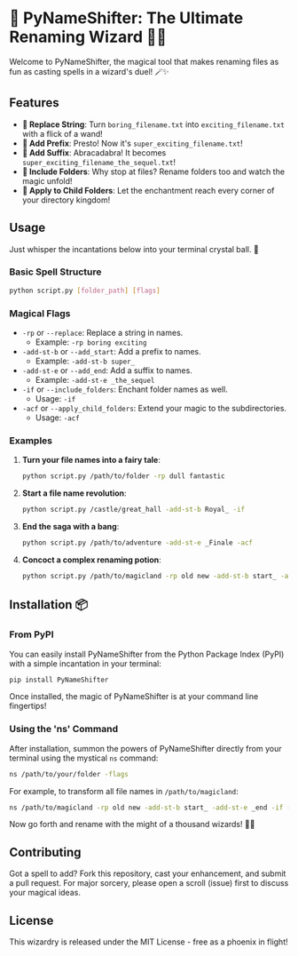 
# 🚀 PyNameShifter: The Ultimate Renaming Wizard 🧙‍♂️

Welcome to PyNameShifter, the magical tool that makes renaming files as fun as casting spells in a wizard's duel! 🪄✨

## Features

- **🔀 Replace String**: Turn `boring_filename.txt` into `exciting_filename.txt` with a flick of a wand!
- **🎩 Add Prefix**: Presto! Now it's `super_exciting_filename.txt`!
- **🎉 Add Suffix**: Abracadabra! It becomes `super_exciting_filename_the_sequel.txt`!
- **📁 Include Folders**: Why stop at files? Rename folders too and watch the magic unfold!
- **🌌 Apply to Child Folders**: Let the enchantment reach every corner of your directory kingdom!

## Usage

Just whisper the incantations below into your terminal crystal ball. 🔮

### Basic Spell Structure

```bash
python script.py [folder_path] [flags]
```

### Magical Flags

- `-rp` or `--replace`: Replace a string in names. 
  - Example: `-rp boring exciting`
- `-add-st-b` or `--add_start`: Add a prefix to names.
  - Example: `-add-st-b super_`
- `-add-st-e` or `--add_end`: Add a suffix to names.
  - Example: `-add-st-e _the_sequel`
- `-if` or `--include_folders`: Enchant folder names as well.
  - Usage: `-if`
- `-acf` or `--apply_child_folders`: Extend your magic to the subdirectories.
  - Usage: `-acf`

### Examples

1. **Turn your file names into a fairy tale**:
   ```bash
   python script.py /path/to/folder -rp dull fantastic
   ```

2. **Start a file name revolution**:
   ```bash
   python script.py /castle/great_hall -add-st-b Royal_ -if
   ```

3. **End the saga with a bang**:
   ```bash
   python script.py /path/to/adventure -add-st-e _Finale -acf
   ```

4. **Concoct a complex renaming potion**:
   ```bash
   python script.py /path/to/magicland -rp old new -add-st-b start_ -add-st-e _end -if -acf
   ```

## Installation 📦

### From PyPI

You can easily install PyNameShifter from the Python Package Index (PyPI) with a simple incantation in your terminal:

```bash
pip install PyNameShifter
```

Once installed, the magic of PyNameShifter is at your command line fingertips!

### Using the 'ns' Command

After installation, summon the powers of PyNameShifter directly from your terminal using the mystical `ns` command:

```bash
ns /path/to/your/folder -flags
```

For example, to transform all file names in `/path/to/magicland`:

```bash
ns /path/to/magicland -rp old new -add-st-b start_ -add-st-e _end -if -acf
```

Now go forth and rename with the might of a thousand wizards! 🧙🌟

## Contributing

Got a spell to add? Fork this repository, cast your enhancement, and submit a pull request. For major sorcery, please open a scroll (issue) first to discuss your magical ideas.

## License

This wizardry is released under the MIT License - free as a phoenix in flight!
